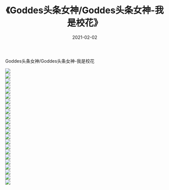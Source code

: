 ﻿---
layout: post
title:  《Goddes头条女神/Goddes头条女神-我是校花》
date:   2021-02-02
img: http://pic.660000.xyz/1:/网络美图/2021/Goddes头条女神/Goddes头条女神-我是校花/000.jpg
categories: [美女, 清纯, 唯美]
---

Goddes头条女神/Goddes头条女神-我是校花

 ![](http://pic.660000.xyz/1:/网络美图/2021/Goddes头条女神/Goddes头条女神-我是校花/001.jpg) <br>![](http://pic.660000.xyz/1:/网络美图/2021/Goddes头条女神/Goddes头条女神-我是校花/002.jpg) <br>![](http://pic.660000.xyz/1:/网络美图/2021/Goddes头条女神/Goddes头条女神-我是校花/003.jpg) <br>![](http://pic.660000.xyz/1:/网络美图/2021/Goddes头条女神/Goddes头条女神-我是校花/004.jpg) <br>![](http://pic.660000.xyz/1:/网络美图/2021/Goddes头条女神/Goddes头条女神-我是校花/005.jpg) <br>![](http://pic.660000.xyz/1:/网络美图/2021/Goddes头条女神/Goddes头条女神-我是校花/006.jpg) <br>![](http://pic.660000.xyz/1:/网络美图/2021/Goddes头条女神/Goddes头条女神-我是校花/007.jpg) <br>![](http://pic.660000.xyz/1:/网络美图/2021/Goddes头条女神/Goddes头条女神-我是校花/008.jpg) <br>![](http://pic.660000.xyz/1:/网络美图/2021/Goddes头条女神/Goddes头条女神-我是校花/009.jpg) <br>![](http://pic.660000.xyz/1:/网络美图/2021/Goddes头条女神/Goddes头条女神-我是校花/010.jpg) <br>![](http://pic.660000.xyz/1:/网络美图/2021/Goddes头条女神/Goddes头条女神-我是校花/011.jpg) <br>![](http://pic.660000.xyz/1:/网络美图/2021/Goddes头条女神/Goddes头条女神-我是校花/012.jpg) <br>![](http://pic.660000.xyz/1:/网络美图/2021/Goddes头条女神/Goddes头条女神-我是校花/013.jpg) <br>![](http://pic.660000.xyz/1:/网络美图/2021/Goddes头条女神/Goddes头条女神-我是校花/014.jpg) <br>![](http://pic.660000.xyz/1:/网络美图/2021/Goddes头条女神/Goddes头条女神-我是校花/015.jpg) <br>![](http://pic.660000.xyz/1:/网络美图/2021/Goddes头条女神/Goddes头条女神-我是校花/016.jpg) <br>![](http://pic.660000.xyz/1:/网络美图/2021/Goddes头条女神/Goddes头条女神-我是校花/017.jpg) <br>![](http://pic.660000.xyz/1:/网络美图/2021/Goddes头条女神/Goddes头条女神-我是校花/018.jpg) <br>![](http://pic.660000.xyz/1:/网络美图/2021/Goddes头条女神/Goddes头条女神-我是校花/019.jpg) <br>![](http://pic.660000.xyz/1:/网络美图/2021/Goddes头条女神/Goddes头条女神-我是校花/020.jpg) <br>![](http://pic.660000.xyz/1:/网络美图/2021/Goddes头条女神/Goddes头条女神-我是校花/021.jpg) <br>![](http://pic.660000.xyz/1:/网络美图/2021/Goddes头条女神/Goddes头条女神-我是校花/022.jpg) <br>![](http://pic.660000.xyz/1:/网络美图/2021/Goddes头条女神/Goddes头条女神-我是校花/023.jpg) <br>